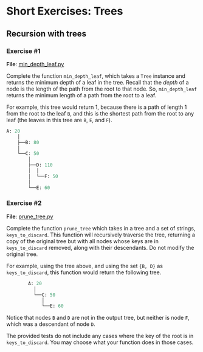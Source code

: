 # Short Exercises: Trees

## Recursion with trees

### Exercise #1

**File**: [min_depth_leaf.py](min_depth_leaf.py)

Complete the function ``min_depth_leaf``, which takes a ``Tree`` instance and returns the minimum depth of a leaf in the tree. Recall that the *depth* of a node is the length of the path from the root to that node. So, ``min_depth_leaf`` returns the minimum length of a path from the root to a leaf.

For example, this tree would return 1, because there is a path of length 1 from the root to the leaf ``B``, and this is the shortest path from the root to any leaf (the leaves in this tree are ``B``, ``E``, and ``F``).

```python
A: 20
    │
    ├──B: 80
    │
    └──C: 50
        │
        ├──D: 110
        │  │
        │  └──F: 50
        │
        └──E: 60
```

### Exercise #2

**File**: [prune_tree.py](prune_tree.py)

Complete the function ``prune_tree`` which takes in a tree and a set of strings, ``keys_to_discard``. This function will recursively traverse the tree, returning a copy of the original tree but with all nodes whose keys are in ``keys_to_discard`` removed, along with their descendants. Do not modify the original tree.

For example, using the tree above, and using the set ``{B, D}`` as ``keys_to_discard``, this function would return the following tree.

```python
        A: 20
          │
          └──C: 50
             │
             └──E: 60
```

Notice that nodes ``B`` and ``D`` are not in the output tree, but neither is node ``F``, which was a descendant of node ``D``.

The provided tests do not include any cases where the key of the root is in ``keys_to_discard``. You may choose what your function does in those cases.
